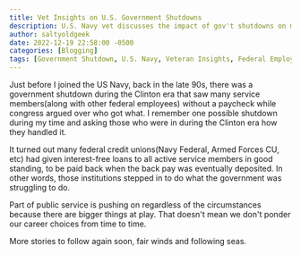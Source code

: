 ```yaml
---
title: Vet Insights on U.S. Government Shutdowns
description: U.S. Navy vet discusses the impact of gov't shutdowns on military and federal workers. Learn how credit unions offer aid with interest-free loans.
author: saltyoldgeek
date: 2022-12-19 22:58:00 -0500
categories: [Blogging]
tags: [Government Shutdown, U.S. Navy, Veteran Insights, Federal Employees, Financial Support, Clinton Era, Federal Credit Unions, Military Personnel, Public Service, Career Choices, Interest-free Loans, Navy Federal, Armed Forces Credit Union, Back Pay, Financial Struggles]
---
```


Just before I joined the US Navy, back in the late 90s, there was a government shutdown during the Clinton era that saw many service members(along with other federal employees) without a paycheck while congress argued over who got what. I remember one possible shutdown during my time and asking those who were in during the Clinton era how they handled it.

It turned out many federal credit unions(Navy Federal, Armed Forces CU, etc) had given interest-free loans to all active service members in good standing, to be paid back when the back pay was eventually deposited. In other words, those institutions stepped in to do what the government was struggling to do.

Part of public service is pushing on regardless of the circumstances because there are bigger things at play. That doesn't mean we don't ponder our career choices from time to time.

More stories to follow again soon, fair winds and following seas.
